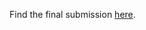 Find the final submission [here](https://github.com/pulasthi-u/en3551-assignment02/blob/master/Report/220658U_A02.pdf).
